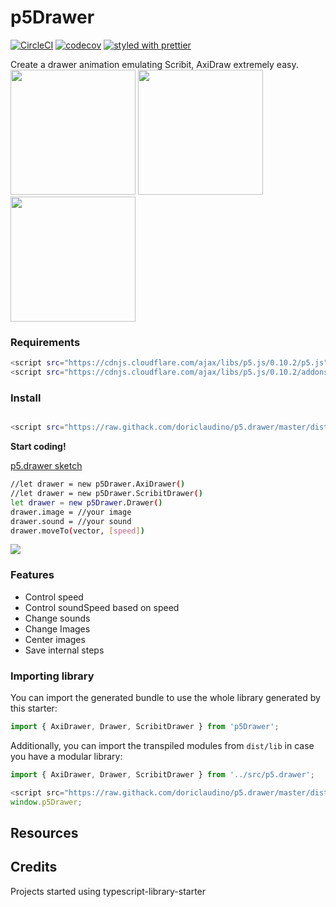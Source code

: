 # p5Drawer

[![CircleCI](https://circleci.com/gh/doriclaudino/p5.drawer/tree/master.svg?style=svg)](https://circleci.com/gh/doriclaudino/p5.drawer/tree/master)
[![codecov](https://codecov.io/gh/doriclaudino/p5.drawer/branch/master/graph/badge.svg)](https://codecov.io/gh/doriclaudino/p5.drawer)
[![styled with prettier](https://img.shields.io/badge/styled_with-prettier-ff69b4.svg)](https://github.com/prettier/prettier)




Create a drawer animation emulating Scribit, AxiDraw extremely easy.
<br>
<img src="https://i.imgur.com/emokMlD.png" width="200">
<img src="https://imgur.com/AevdDH0.png" width="200">
<img src="https://imgur.com/nbt0qGb.png" width="200">

### Requirements

```bash
<script src="https://cdnjs.cloudflare.com/ajax/libs/p5.js/0.10.2/p5.js"></script>
<script src="https://cdnjs.cloudflare.com/ajax/libs/p5.js/0.10.2/addons/p5.sound.js"></script>
```

### Install

```bash

<script src="https://raw.githack.com/doriclaudino/p5.drawer/master/dist/p5.drawer.es5.js"></script>
```

**Start coding!**

[p5.drawer sketch](https://editor.p5js.org/doriclaudino/sketches/5UUjoEKRx)

```bash
//let drawer = new p5Drawer.AxiDrawer()
//let drawer = new p5Drawer.ScribitDrawer()
let drawer = new p5Drawer.Drawer()
drawer.image = //your image
drawer.sound = //your sound
drawer.moveTo(vector, [speed])
```

![](https://media.giphy.com/media/U3hHR6jI6XbOfdH9Ka/giphy.gif)

### Features

- Control speed
- Control soundSpeed based on speed
- Change sounds
- Change Images
- Center images
- Save internal steps

### Importing library

You can import the generated bundle to use the whole library generated by this starter:

```javascript
import { AxiDrawer, Drawer, ScribitDrawer } from 'p5Drawer';
```

Additionally, you can import the transpiled modules from `dist/lib` in case you have a modular library:

```javascript
import { AxiDrawer, Drawer, ScribitDrawer } from '../src/p5.drawer';
```

```javascript
<script src="https://raw.githack.com/doriclaudino/p5.drawer/master/dist/p5.drawer.es5.js"></script>;
window.p5Drawer;
```

## Resources

## Credits

Projects started using typescript-library-starter
